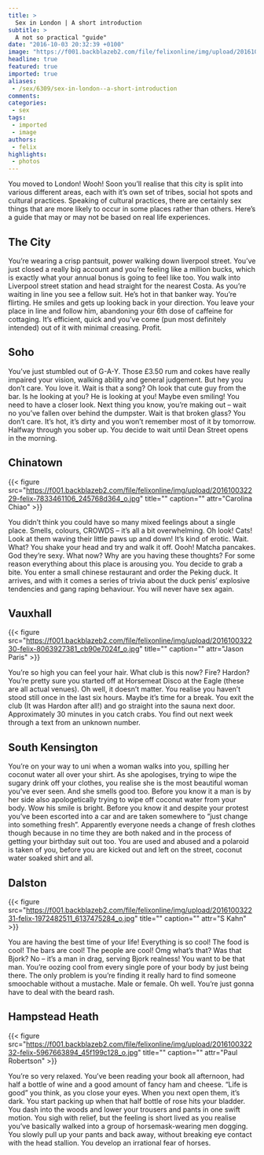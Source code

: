 ```yaml
---
title: >
  Sex in London | A short introduction
subtitle: >
  A not so practical "guide"
date: "2016-10-03 20:32:39 +0100"
image: "https://f001.backblazeb2.com/file/felixonline/img/upload/201610032238-felix-Screen Shot 2016-10-03 at 22.38.00.png"
headline: true
featured: true
imported: true
aliases:
 - /sex/6309/sex-in-london--a-short-introduction
comments:
categories:
 - sex
tags:
 - imported
 - image
authors:
 - felix
highlights:
 - photos
---
```


You moved to London! Wooh! Soon you’ll realise that this city is split into various different areas, each with it’s own set of tribes, social hot spots and cultural practices. Speaking of cultural practices, there are certainly sex things that are more likely to occur in some places rather than others. Here’s a guide that may or may not be based on real life experiences.
## The City
You’re wearing a crisp pantsuit, power walking down liverpool street. You’ve just closed a really big account and you’re feeling like a million bucks, which is exactly what your annual bonus is going to feel like too. You walk into Liverpool street station and head straight for the nearest Costa. As you’re waiting in line you see a fellow suit. He’s hot in that banker way. You’re flirting. He smiles and gets up looking back in your direction. You leave your place in line and follow him, abandoning your 6th dose of caffeine for cottaging. It’s efficient, quick and you’ve come (pun most definitely intended) out of it with minimal creasing. Profit.
## Soho
You’ve just stumbled out of G-A-Y. Those £3.50 rum and cokes have really impaired your vision, walking ability and general judgement. But hey you don’t care. You love it. Wait is that a song? Oh look that cute guy from the bar. Is he looking at you? He is looking at you! Maybe even smiling! You need to have a closer look. Next thing you know, you’re making out – wait no you’ve fallen over behind the dumpster. Wait is that broken glass? You don’t care. It’s hot, it’s dirty and you won’t remember most of it by tomorrow. Halfway through you sober up. You decide to wait until Dean Street opens in the morning.
## Chinatown

{{< figure src="https://f001.backblazeb2.com/file/felixonline/img/upload/201610032229-felix-7833461106_245768d364_o.jpg" title="" caption="" attr="Carolina Chiao" >}}

You didn’t think you could have so many mixed feelings about a single place. Smells, colours, CROWDS – it’s all a bit overwhelming. Oh look! Cats! Look at them waving their little paws up and down! It’s kind of erotic. Wait. What? You shake your head and try and walk it off. Oooh! Matcha pancakes. God they’re sexy. What now? Why are you having these thoughts? For some reason everything about this place is arousing you. You decide to grab a bite. You enter a small chinese restaurant and order the Peking duck. It arrives, and with it comes a series of trivia about the duck penis’ explosive tendencies and gang raping behaviour. You will never have sex again.
## Vauxhall

{{< figure src="https://f001.backblazeb2.com/file/felixonline/img/upload/201610032230-felix-8063927381_cb90e7024f_o.jpg" title="" caption="" attr="Jason Paris" >}}

You’re so high you can feel your hair. What club is this now? Fire? Hardon? You’re pretty sure you started off at Horsemeat Disco at the Eagle (these are all actual venues). Oh well, it doesn’t matter. You realise you haven’t stood still once in the last six hours. Maybe it’s time for a break. You exit the club (It was Hardon after all!) and go straight into the sauna next door. Approximately 30 minutes in you catch crabs. You find out next week through a text from an unknown number.
## South Kensington
You’re on your way to uni when a woman walks into you, spilling her coconut water all over your shirt. As she apologises, trying to wipe the sugary drink off your clothes, you realise she is the most beautiful woman you’ve ever seen. And she smells good too. Before you know it a man is by her side also apologetically trying to wipe off coconut water from your body. Wow his smile is bright. Before you know it and despite your protest you’ve been escorted into a car and are taken somewhere to “just change into something fresh”. Apparently everyone needs a change of fresh clothes though because in no time they are both naked and in the process of getting your birthday suit out too. You are used and abused and a polaroid is taken of you, before you are kicked out and left on the street, coconut water soaked shirt and all.
## Dalston

{{< figure src="https://f001.backblazeb2.com/file/felixonline/img/upload/201610032231-felix-1972482511_6137475284_o.jpg" title="" caption="" attr="S Kahn" >}}

You are having the best time of your life! Everything is so cool! The food is cool! The bars are cool! The people are cool! Omg what’s that? Was that Bjork? No – it’s a man in drag, serving Bjork realness! You want to be that man.  You’re oozing cool from every single pore of your body by just being there. The only problem is you’re finding it really hard to find someone smoochable without a mustache. Male or female. Oh well. You’re just gonna have to deal with the beard rash.
## Hampstead Heath

{{< figure src="https://f001.backblazeb2.com/file/felixonline/img/upload/201610032232-felix-5967663894_45f199c128_o.jpg" title="" caption="" attr="Paul Robertson" >}}

You’re so very relaxed. You’ve been reading your book all afternoon, had half a bottle of wine and a good amount of fancy ham and cheese. “Life is good” you think, as you close your eyes. When you next open them, it’s dark. You start packing up when that half bottle of rose hits your bladder. You dash into the woods and lower your trousers and pants in one swift motion. You sigh with relief, but the feeling is short lived as you realise  you’ve basically walked into a group of horsemask-wearing men dogging. You slowly pull up your pants and back away, without breaking eye contact with the head stallion. You develop an irrational fear of horses.
